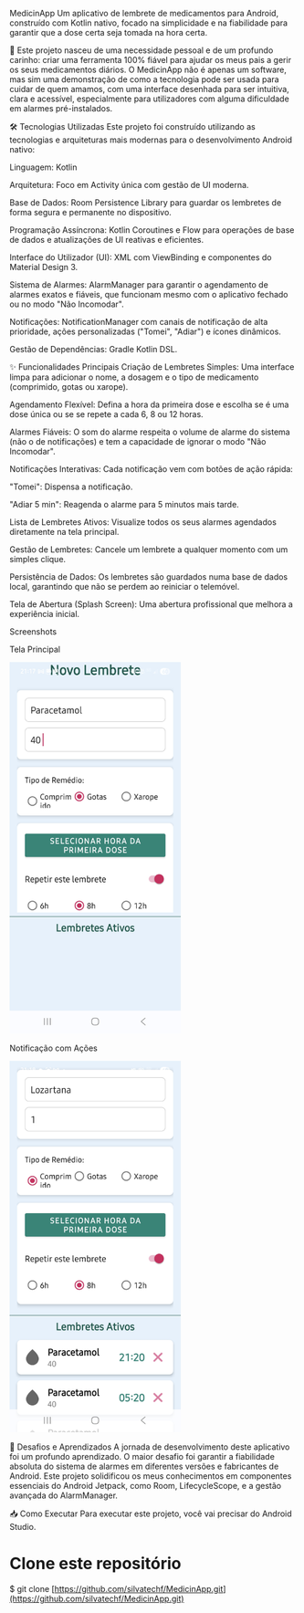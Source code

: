 MedicinApp 
Um aplicativo de lembrete de medicamentos para Android, construído com Kotlin nativo, focado na simplicidade e na fiabilidade para garantir que a dose certa seja tomada na hora certa.

💙 Este projeto nasceu de uma necessidade pessoal e de um profundo carinho: criar uma ferramenta 100% fiável para ajudar os meus pais a gerir os seus medicamentos diários. 
O MedicinApp não é apenas um software, mas sim uma demonstração de como a tecnologia pode ser usada para cuidar de quem amamos, com uma interface desenhada para ser intuitiva, 
clara e acessível, especialmente para utilizadores com alguma dificuldade em alarmes pré-instalados.

🛠️ Tecnologias Utilizadas
Este projeto foi construído utilizando as tecnologias e arquiteturas mais modernas para o desenvolvimento Android nativo:

Linguagem: Kotlin

Arquitetura: Foco em Activity única com gestão de UI moderna.

Base de Dados: Room Persistence Library para guardar os lembretes de forma segura e permanente no dispositivo.

Programação Assíncrona: Kotlin Coroutines e Flow para operações de base de dados e atualizações de UI reativas e eficientes.

Interface do Utilizador (UI): XML com ViewBinding e componentes do Material Design 3.

Sistema de Alarmes: AlarmManager para garantir o agendamento de alarmes exatos e fiáveis, que funcionam mesmo com o aplicativo fechado ou no modo "Não Incomodar".

Notificações: NotificationManager com canais de notificação de alta prioridade, ações personalizadas ("Tomei", "Adiar") e ícones dinâmicos.

Gestão de Dependências: Gradle Kotlin DSL.

✨ Funcionalidades Principais
Criação de Lembretes Simples: Uma interface limpa para adicionar o nome, a dosagem e o tipo de medicamento (comprimido, gotas ou xarope).

Agendamento Flexível: Defina a hora da primeira dose e escolha se é uma dose única ou se se repete a cada 6, 8 ou 12 horas.

Alarmes Fiáveis: O som do alarme respeita o volume de alarme do sistema (não o de notificações) e tem a capacidade de ignorar o modo "Não Incomodar".

Notificações Interativas: Cada notificação vem com botões de ação rápida:

"Tomei": Dispensa a notificação.

"Adiar 5 min": Reagenda o alarme para 5 minutos mais tarde.

Lista de Lembretes Ativos: Visualize todos os seus alarmes agendados diretamente na tela principal.

Gestão de Lembretes: Cancele um lembrete a qualquer momento com um simples clique.

Persistência de Dados: Os lembretes são guardados numa base de dados local, garantindo que não se perdem ao reiniciar o telemóvel.

Tela de Abertura (Splash Screen): Uma abertura profissional que melhora a experiência inicial.

Screenshots

Tela Principal


<img src="screenshots/screenshot_main_screen.jpg" alt="Tela Principal do MedicinApp" width="300">

Notificação com Ações

<img src="screenshots/screenshot_notification.jpg" alt="Notificação Interativa" width="300">

🚀 Desafios e Aprendizados
A jornada de desenvolvimento deste aplicativo foi um profundo aprendizado. O maior desafio foi garantir a fiabilidade absoluta do sistema de alarmes em diferentes versões e fabricantes de Android. 
Este projeto solidificou os meus conhecimentos em componentes essenciais do Android Jetpack, como Room, LifecycleScope, e a gestão avançada do AlarmManager.

📥 Como Executar
Para executar este projeto, você vai precisar do Android Studio.

# Clone este repositório
$ git clone [https://github.com/silvatechf/MedicinApp.git](https://github.com/silvatechf/MedicinApp.git)


